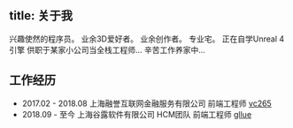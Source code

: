 title: 关于我
---

兴趣使然的程序员。
业余3D爱好者。
业余创作者。
专业宅。
正在自学Unreal 4引擎
供职于某家小公司当全栈工程师...
辛苦工作养家中...

## 工作经历

- 2017.02 - 2018.08 上海融誉互联网金融服务有限公司 前端工程师 [vc265](https://www.vc265.com)
- 2018.09 - 至今 上海谷露软件有限公司 HCM团队 前端工程师 [gllue](https://gllue.com)
